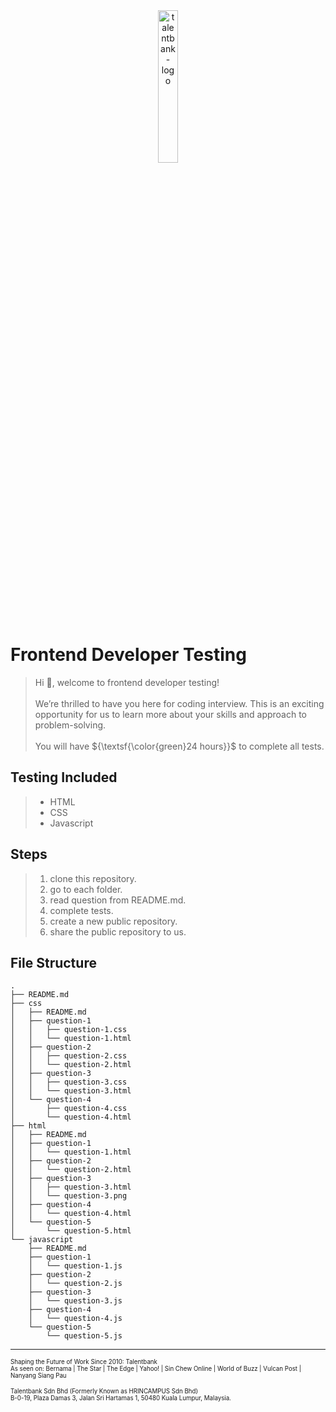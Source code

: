 <div align="center">
  <img src="https://github.com/user-attachments/assets/6fe9ba91-cb7d-4e01-affc-522d5be99eda" width="25%" height="25%" alt="talentbank-logo">
</div>

# Frontend Developer Testing
> Hi :wave:, welcome to frontend developer testing!<br/><br/>
> We’re thrilled to have you here for coding interview. This is an exciting opportunity for us to learn more about your skills and approach to problem-solving.<br/><br/>
> You will have ${\textsf{\color{green}24 hours}}$ to complete all tests.
## Testing Included
> * HTML
> * CSS
> * Javascript
## Steps
> 1. clone this repository.
> 2. go to each folder.
> 3. read question from README.md.
> 4. complete tests.
> 5. create a new public repository.
> 6. share the public repository to us.
## File Structure
```
.
├── README.md
├── css
│   ├── README.md
│   ├── question-1
│   │   ├── question-1.css
│   │   └── question-1.html
│   ├── question-2
│   │   ├── question-2.css
│   │   └── question-2.html
│   ├── question-3
│   │   ├── question-3.css
│   │   └── question-3.html
│   └── question-4
│       ├── question-4.css
│       └── question-4.html
├── html
│   ├── README.md
│   ├── question-1
│   │   └── question-1.html
│   ├── question-2
│   │   └── question-2.html
│   ├── question-3
│   │   ├── question-3.html
│   │   └── question-3.png
│   ├── question-4
│   │   └── question-4.html
│   └── question-5
│       └── question-5.html
└── javascript
    ├── README.md
    ├── question-1
    │   └── question-1.js
    ├── question-2
    │   └── question-2.js
    ├── question-3
    │   └── question-3.js
    ├── question-4
    │   └── question-4.js
    └── question-5
        └── question-5.js
```
---

<p><sub><sub>Shaping the Future of Work Since 2010: Talentbank<br>As seen on: Bernama | The Star | The Edge | Yahoo! | Sin Chew Online | World of Buzz | Vulcan Post | Nanyang Siang Pau</sub></sub></p>

<p><sub><sub>Talentbank Sdn Bhd (Formerly Known as HRINCAMPUS Sdn Bhd)<br>B-0-19, Plaza Damas 3, Jalan Sri Hartamas 1, 50480 Kuala Lumpur, Malaysia.</sub></sub></p>
